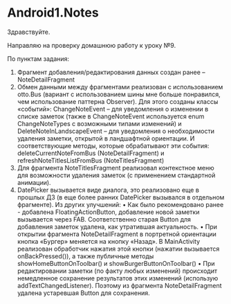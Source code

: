 # Android1.Notes
Здравствуйте.

Направляю на проверку домашнюю работу к уроку №9.

По пунктам задания:
1)	Фрагмент добавления/редактирования данных создан ранее – NoteDetailFragment
2)	Обмен данными между фрагментами реализован с использованием otto.Bus (вариант с использованием шины мне больше понравился, чем использование паттерна Observer). Для этого созданы классы «событий»: ChangeNoteEvent – для уведомления о изменении в списке заметок (также в ChangeNoteEvent используется enum ChangeNoteTypes с возможными типами изменений) и DeleteNoteInLandscapeEvent – для уведомления о необходимости удаления заметки, открытой в ландшафтной ориентации. И соответствующие методы, которые обрабатывают эти события: deleteCurrentNoteFromBus (NoteDetailFragment) и refreshNoteTitlesListFromBus (NoteTitlesFragment)
3)	Для фрагмента NoteTitlesFragment реализовал контекстное меню для возможности удаления заметок (с применением стандартной анимации).
4)	DatePicker вызывается виде диалога, это реализовано еще в прошлых ДЗ (в еще более ранних DatePicker вызывался в отдельном фрагменте).
Из других улучшений:
•	Как было рекомендовано ранее - добавлена FloatingActionButton, добавление новой заметки вызывается через FAB. Соответственно старая Button для добавления заметок удалена, как утратившая актуальность.
•	При открытии фрагмента NoteDetailFragment в портретной ориентации кнопка «Бургер» меняется на кнопку «Назад». В MainActivity реализован обработчик нажатия этой кнопки (нажатии вызывается onBackPressed()), а также публичные методы showHomeButtonOnToolbar() и showBurgerButtonOnToolbar()
•	При редактировании заметки (по факту любых изменений) происходит немедленное сохранение результатов этих изменений (использую addTextChangedListener). Поэтому из фрагмента NoteDetailFragment удалена устаревшая Button для сохранения.
